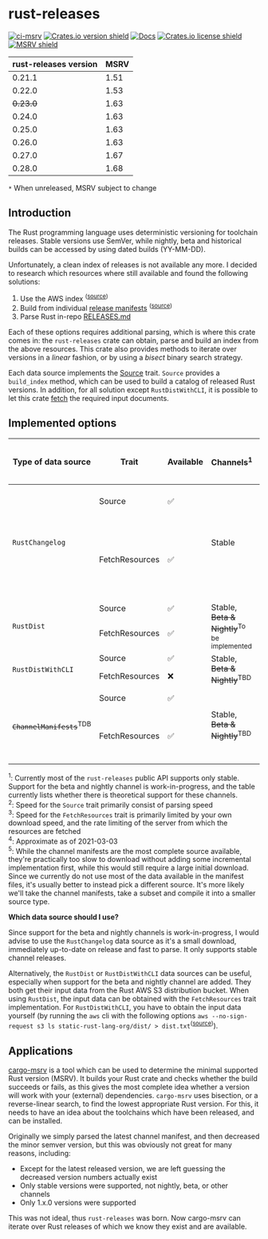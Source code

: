 # rust-releases

[![ci-msrv](https://github.com/foresterre/rust-releases/actions/workflows/msrv.yml/badge.svg)](https://github.com/foresterre/rust-releases/actions/workflows/msrv.yml)
[![Crates.io version shield](https://img.shields.io/crates/v/rust-releases.svg)](https://crates.io/crates/rust-releases)
[![Docs](https://docs.rs/rust-releases/badge.svg)](https://docs.rs/rust-releases)
[![Crates.io license shield](https://img.shields.io/crates/l/rust-releases.svg)](https://crates.io/crates/rust-releases)
[![MSRV shield](https://img.shields.io/badge/MSRV-1.53.0-informational)](https://github.com/foresterre/cargo-msrv)

| rust-releases version | MSRV |
|-----------------------|------|
| 0.21.1                | 1.51 |
| 0.22.0                | 1.53 |
| ~~0.23.0~~            | 1.63 |
| 0.24.0                | 1.63 |
| 0.25.0                | 1.63 |
| 0.26.0                | 1.63 |
| 0.27.0                | 1.67 |
| 0.28.0                | 1.68 |

`*` When unreleased, MSRV subject to change  

## Introduction

The Rust programming language uses deterministic versioning for toolchain releases. Stable versions use SemVer, 
while nightly, beta and historical builds can be accessed by using dated builds (YY-MM-DD).

Unfortunately, a clean index of releases is not available any more. I decided to research which resources where still available
and found the following solutions:
    
  1) Use the AWS index <sup>(<a href="https://github.com/rust-lang/rust/issues/56971#issuecomment-527199391">source</a>)</sup>
  2) Build from individual [release manifests](https://static.rust-lang.org/manifests.txt) <sup>(<a href="https://github.com/rust-lang/rust/issues/56971#issuecomment-527199391">source</a>)</sup>
  3) Parse Rust in-repo [RELEASES.md](https://raw.githubusercontent.com/rust-lang/rust/master/RELEASES.md)

Each of these options requires additional parsing, which is where this crate comes in: the `rust-releases` crate
can obtain, parse and build an index from the above resources. This crate also provides methods to iterate over versions 
in a _linear_ fashion, or by using a _bisect_ binary search strategy.

Each data source implements the [Source](https://docs.rs/rust-releases/latest/rust_releases/source/trait.Source.html) trait.  `Source` provides a `build_index` method, which can be used to
build a catalog of released Rust versions. In addition, for all solution except `RustDistWithCLI`, it is possible to let this crate
[fetch](https://docs.rs/rust-releases/latest/rust_releases/source/trait.FetchResources.html) the required input documents. 

## Implemented options

<table>
<thead>
     <tr>
          <th>Type of data source</th>
          <th>Trait</th>
          <th>Available</th>
          <th>Channels<sup>1</sup></th>
          <th>Speed<sup>2, 3</sup></th>
          <th>On disk cache size<sup>4</sup></th>
          <th>Notes</th>
     </tr>
</thead>
<tbody>
     <tr>
          <td rowspan="2"><code>RustChangelog</code></td>
          <td>Source</td>
          <td>✅</td>
          <td rowspan="2">Stable</td>
          <td>Fast</td>
          <td>-</td>
          <td rowspan="2"><i>Enabled by default. Disable by setting <code>default-features = false</code> for the <code>rust-releases</code> dependency in your Cargo.toml manifest.</i></td>
     </tr>
     <tr>
          <td>FetchResources</td>
          <td>✅</td>
          <td>Instant (<1 second)</td>
          <td>~491 KB</td>
     </tr>
     <tr>
          <td rowspan="2"><code>RustDist</code></td>
          <td>Source</td>
          <td>✅</td>
          <td rowspan="2">Stable, <strike>Beta & Nightly</strike><sup>To be implemented</sup></td>
          <td>Fast</td>
          <td>-</td>
          <td rowspan="2"></td>
     </tr>
     <tr>
          <td>FetchResources</td>
          <td>✅</td>
          <td>Medium fast (~10 seconds)</td>
          <td>~1 MB</td>
     </tr>
     <tr>
          <td rowspan="2"><code>RustDistWithCLI</code></td>
          <td>Source</td>
          <td>✅</td>
          <td rowspan="2">Stable, <strike>Beta & Nightly</strike><sup>TBD</sup></td>
          <td>Fast</td>
          <td>-</td>
          <td rowspan="2"></td>
     </tr>
     <tr>
          <td>FetchResources</td>
          <td>❌</td>
          <td>Slow (~1 minute)</td>
          <td>~8 MB</td>
     </tr>
     <tr>
          <td rowspan="2"><code><strike>ChannelManifests</strike></code><sup>TDB</sup></td>
          <td>Source</td>
          <td>✅</td>
          <td rowspan="2">Stable, <strike>Beta & Nightly</strike><sup>TBD</sup></td>
          <td>Medium</td>
          <td>-</td>
          <td rowspan="2">Input data works again<sup>(<a href="https://github.com/foresterre/rust-releases/issues/9">#9</a>)</sup>. Further implementation commitments TBD<sup>5</sup></td>
     </tr>
     <tr>
          <td>FetchResources</td>
          <td>✅</td>
          <td>Extremely slow (~1 hour)</td>
          <td>~418 MB</td>
     </tr>
</tbody>
</table>

<sup>1</sup>: Currently most of the `rust-releases` public API supports only stable. Support for the beta and nightly channel is work-in-progress, and the table currently lists whether there is theoretical support for these channels.<br> 
<sup>2</sup>: Speed for the `Source` trait primarily consist of parsing speed<br> 
<sup>3</sup>: Speed for the `FetchResources` trait is primarily limited by your own download speed, and the rate limiting of the server from which the resources are fetched<br>
<sup>4</sup>: Approximate as of 2021-03-03<br>
<sup>5</sup>: While the channel manifests are the most complete source available, they're practically too slow to download without
adding some incremental implementation first, while this would still require a large initial download. Since
we currently do not use most of the data available in the manifest files, it's usually better to instead pick
a different source. It's more likely we'll take the channel manifests, take a subset and compile it into a smaller source type.<br>

**Which data source should I use?**

Since support for the beta and nightly channels is work-in-progress, I would advise to use the `RustChangelog` data source as it's
a small download, immediately up-to-date on release and fast to parse. It only supports stable channel releases.

Alternatively, the `RustDist` or `RustDistWithCLI` data sources can be useful, especially when support for the beta and nightly channel are added.
They both get their input data from the Rust AWS S3 distribution bucket. When using `RustDist`, the input data can be obtained
with the `FetchResources` trait implementation. For `RustDistWithCLI`, you have to obtain the input data yourself (by running the
`aws` cli with the following options `aws --no-sign-request s3 ls static-rust-lang-org/dist/ > dist.txt`<sup>(<a href="https://github.com/rust-lang/rust/issues/56971#issuecomment-527199391">source</a>)</sup>).

## Applications

[cargo-msrv](https://github.com/foresterre/cargo-msrv) is a tool which can be used to determine the minimal supported Rust version (MSRV).
It builds your Rust crate and checks whether the build succeeds or fails, as this gives the most complete idea whether a version will work
with your (external) dependencies. `cargo-msrv` uses bisection, or a reverse-linear search, to find the lowest appropriate Rust version.
For this, it needs to have an idea about the toolchains which have been released, and can be installed.

Originally we simply parsed the latest channel manifest, and then decreased the minor semver version, but this was obviously not great for many reasons, including:
* Except for the latest released version, we are left guessing the decreased version numbers
  actually exist
* Only stable versions were supported, not nightly, beta, or other channels
* Only 1.x.0 versions were supported

This was not ideal, thus `rust-releases` was born. Now cargo-msrv can iterate over Rust releases of which we know they exist and are available.
